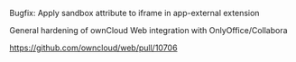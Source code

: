 Bugfix: Apply sandbox attribute to iframe in app-external extension

General hardening of ownCloud Web integration with OnlyOffice/Collabora

https://github.com/owncloud/web/pull/10706
